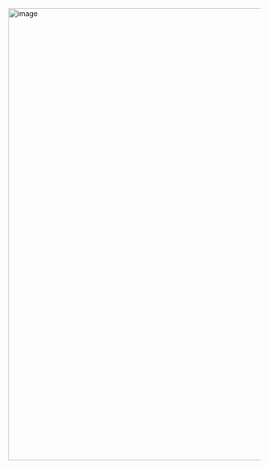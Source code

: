 <img width="904" alt="image" src="https://github.com/user-attachments/assets/df468327-5d54-4d6d-a13d-36c46d6378ea" />
